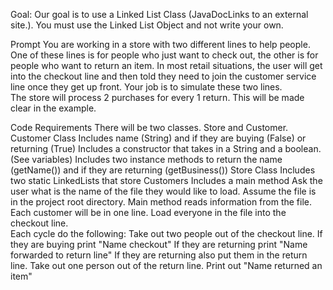 Goal:
Our goal is to use a Linked List Class (JavaDocLinks to an external site.).   You must use the Linked List Object and not write your own.

Prompt
You are working in a store with two different lines to help people.   One of these lines is for people who just want to check out, the other is for people who want to return an item.   In most retail situations, the user will get into the checkout line and then told they need to join the customer service line once they get up front.   Your job is to simulate these two lines.   
The store will process 2 purchases for every 1 return.   This will be made clear in the example. 

Code Requirements
There will be two classes.   Store and Customer.
Customer Class
Includes name (String) and if they are buying (False) or returning (True)
Includes a constructor that takes in a String and a boolean. (See variables)
Includes two instance methods to return the name (getName()) and if they are returning (getBusiness())
Store Class
Includes two static LinkedLists that store Customers
Includes a main method
Ask the user what is the name of the file they would like to load.  Assume the file is in the project root directory. 
Main method reads information from the file.  Each customer will be in one line.
Load everyone in the file into the checkout line.   
Each cycle do the following: 
Take out two people out of the checkout line. 
If they are buying print "Name checkout"
If they are returning print "Name forwarded to return line"
If they are returning also put them in the return line.
Take out one person out of the return line.   Print out "Name returned an item"
